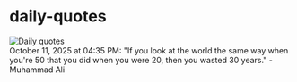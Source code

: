 # daily-quotes
[![Daily quotes](https://github.com/ceepu8/daily-quotes/actions/workflows/daily-quote.yml/badge.svg)](https://github.com/ceepu8/daily-quotes/actions/workflows/daily-quote.yml)<br/>
October 11, 2025 at 04:35 PM: "If you look at the world the same way when you're 50 that you did when you were 20, then you wasted 30 years." - Muhammad Ali
